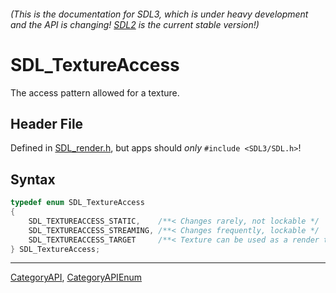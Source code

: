 ###### (This is the documentation for SDL3, which is under heavy development and the API is changing! [SDL2](https://wiki.libsdl.org/SDL2/) is the current stable version!)
# SDL_TextureAccess

The access pattern allowed for a texture.

## Header File

Defined in [SDL_render.h](https://github.com/libsdl-org/SDL/blob/main/include/SDL3/SDL_render.h), but apps should _only_ `#include <SDL3/SDL.h>`!

## Syntax

```c
typedef enum SDL_TextureAccess
{
    SDL_TEXTUREACCESS_STATIC,    /**< Changes rarely, not lockable */
    SDL_TEXTUREACCESS_STREAMING, /**< Changes frequently, lockable */
    SDL_TEXTUREACCESS_TARGET     /**< Texture can be used as a render target */
} SDL_TextureAccess;
```

----
[CategoryAPI](CategoryAPI), [CategoryAPIEnum](CategoryAPIEnum)

